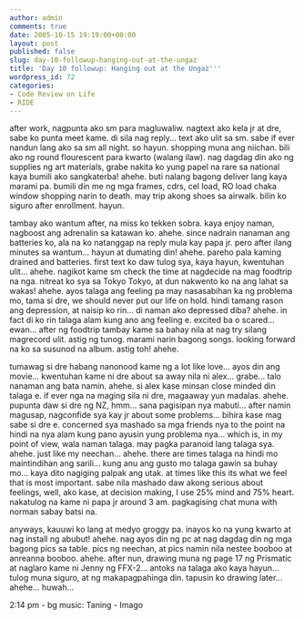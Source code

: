 ```yaml
---
author: admin
comments: true
date: 2005-10-15 19:19:00+00:00
layout: post
published: false
slug: day-10-followup-hanging-out-at-the-ungaz
title: 'Day 10 followup: Hanging out at the Ungaz'''
wordpress_id: 72
categories:
- Code Review on Life
- RIDE
---
```


after work, nagpunta ako sm para magluwaliw. nagtext ako kela jr at dre, sabe ko punta meet kame. di sila nag reply... text ako ulit sa sm. sabe if ever nandun lang ako sa sm all night. so hayun. shopping muna ang niichan. bili ako ng round flourescent para kwarto (walang ilaw). nag dagdag din ako ng supplies ng art materials, grabe nakita ko yung papel na rare sa national kaya bumili ako sangkaterba! ahehe. buti nalang bagong deliver lang kaya marami pa. bumili din me ng mga frames, cdrs, cel load, RO load chaka window shopping narin to death. may trip akong shoes sa airwalk. bilin ko siguro after enrollment. hayun.

tambay ako wantum after, na miss ko tekken sobra. kaya enjoy naman, nagboost ang adrenalin sa katawan ko. ahehe. since nadrain nanaman ang batteries ko, ala na ko natanggap na reply mula kay papa jr. pero after ilang minutes sa wantum... hayun at dumating din! ahehe. pareho pala kaming drained and batteries. first text ko daw tulog sya, kaya hayun, kwentuhan ulit... ahehe. nagikot kame sm check the time at nagdecide na mag foodtrip na nga. nitreat ko sya sa Tokyo Tokyo, at dun nakwento ko na ang lahat sa wakas! ahehe. ayos talaga ang feeling pa may nasasabihan ka ng problema mo, tama si dre, we should never put our life on hold. hindi tamang rason ang depression, at naisip ko rin... di naman ako depressed diba? ahehe. in fact di ko rin talaga alam kung ano ang feeling e. excited ba o scared... ewan... after ng foodtrip tambay kame sa bahay nila at nag try silang magrecord ulit. astig ng tunog. marami narin bagong songs. looking forward na ko sa susunod na album. astig toh! ahehe.

tumawag si dre habang nanonood kame ng a lot like love... ayos din ang movie... kwentuhan kame ni dre about sa away nila ni alex... grabe... talo nanaman ang bata namin. ahehe. si alex kase minsan close minded din talaga e. if ever nga na maging sila ni dre, magaaway yun madalas. ahehe. pupunta daw si dre ng NZ, hmm... sana pagisipan nya mabuti... after namin magusap, nagconfide sya kay jr about some problems... bihira kase mag sabe si dre e. concerned sya mashado sa mga friends nya to the point na hindi na nya alam kung pano ayusin yung problema nya... which is, in my point of view, wala naman talaga. may pagka paranoid lang talaga sya. ahehe. just like my neechan... ahehe. there are times talaga na hindi mo maintindihan ang sarili... kung anu ang gusto mo talaga gawin sa buhay mo... kaya dito nagiging palpak ang utak. at times like this its what we feel that is most important. sabe nila mashado daw akong serious about feelings, well, ako kase, at decision making, I use 25% mind and 75% heart. nakatulog na kame ni papa jr around 3 am. pagkagising chat muna with norman sabay batsi na.

anyways, kauuwi ko lang at medyo groggy pa. inayos ko na yung kwarto at nag install ng abubut! ahehe. nag ayos din ng pc at nag dagdag din ng mga bagong pics sa table. pics ng neechan, at pics namin nila nestee booboo at anreanna booboo. ahehe. after nun, drawing muna ng page 17 ng Prismatic at naglaro kame ni Jenny ng FFX-2... antoks na talaga ako kaya hayun... tulog muna siguro, at ng makapagpahinga din. tapusin ko drawing later... ahehe... huwah...

2:14 pm - bg music: Taning - Imago
